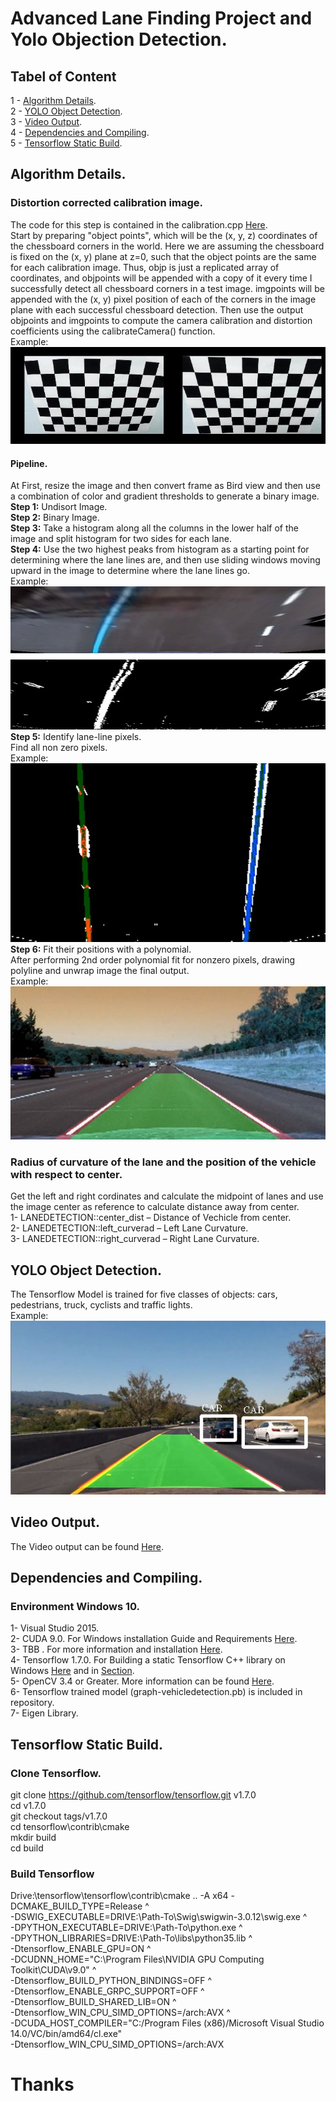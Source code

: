 # Advanced Lane Finding Project and Yolo Objection Detection.   
## Tabel of Content
1 - [Algorithm Details](#algorithm-details).  
2 - [YOLO Object Detection](#yolo-object-detection).  
3 - [Video Output](#video-output).  
4 - [Dependencies and Compiling](#dependencies-and-compiling).  
5 - [Tensorflow Static Build](#tensorflow-static-build).   
## Algorithm Details.     
### Distortion corrected calibration image.   
The code for this step is contained in the calibration.cpp [Here](../LaneandYolovehicle-Detection/calibration.cpp).  
Start by preparing "object points", which will be the (x, y, z) coordinates of the chessboard corners in the world. Here we are assuming the chessboard is fixed on the (x, y) plane at z=0, such that the object points are the same for each calibration image. Thus, objp is just a replicated array of coordinates, and objpoints will be appended with a copy of it every time I successfully detect all chessboard corners in a test image. imgpoints will be appended with the (x, y) pixel position of each of the corners in the image plane with each successful chessboard detection. Then use the output objpoints and imgpoints to compute the camera calibration and distortion coefficients using the calibrateCamera() function.  
Example:   
![alt text]( images/image1.png)    
#### Pipeline.   
At First,  resize the image and then  convert frame as Bird view and then use a combination of color and gradient thresholds to generate a binary image.  
**Step 1:** Undisort Image.   
**Step 2:** Binary Image.   
**Step 3:** Take a histogram along all the columns in the lower half of the image and split histogram for two sides for each lane.   
**Step 4:** Use the two highest peaks from histogram as a starting point for determining where the lane lines are, and then use sliding windows moving upward in the image to determine where the lane lines go.   
Example: 
![alt text](images/image2.png)   
**Step 5:**  Identify lane-line pixels.    
Find all non zero pixels.  
Example:   
![alt text](images/image3.png)    
**Step 6:** Fit their positions with a polynomial.   
After performing 2nd order polynomial fit for nonzero pixels, drawing polyline and unwrap image the final output.  
Example:   
![alt text](images/image4.png)     
### Radius of curvature of the lane and the position of the vehicle with respect to center. 
Get the left and right cordinates and calculate the midpoint of lanes and use the image center as reference to calculate distance away from center.  
1-	LANEDETECTION::center_dist – Distance of Vechicle from center.  
2-	LANEDETECTION::left_curverad – Left Lane Curvature.  
3-	LANEDETECTION::right_curverad – Right Lane Curvature.  
## YOLO Object Detection.  
The Tensorflow Model is trained for five classes of objects: cars, pedestrians, truck, cyclists and traffic lights.  
Example:   
![alt text]( images/image5.png)    

## Video Output.  
The Video output can be found [Here]( https://github.com/apreddyy/LaneandYolovehicle-Detection/blob/master/out.avi).  
## Dependencies and Compiling. 
### Environment Windows 10.  
1-	Visual Studio 2015.  
2-	CUDA 9.0. For Windows installation Guide and Requirements [Here]( https://docs.nvidia.com/cuda/cuda-installation-guide-microsoft-windows/index.html#install-cuda-software).   
3-	TBB . For more information and installation [Here]( https://software.intel.com/en-us/intel-tbb).   
4-	Tensorflow 1.7.0. For Building a static Tensorflow C++ library on Windows [Here]( https://joe-antognini.github.io/machine-learning/build-windows-tf) and in [Section](#tensorflow-static-build).    
5-	OpenCV 3.4 or Greater. More information can be found [Here]( https://jamesbowley.co.uk/build-compile-opencv-3-4-in-windows-with-cuda-9-0-and-intel-mkl-tbb/).    
6-	Tensorflow trained model (graph-vehicledetection.pb) is included in repository.  
7-            Eigen Library.  
## Tensorflow Static Build.
### Clone Tensorflow.  
git clone https://github.com/tensorflow/tensorflow.git v1.7.0  
cd v1.7.0  
git checkout tags/v1.7.0  
cd tensorflow\contrib\cmake  
mkdir build  
cd build  
### Build Tensorflow  
 Drive:\tensorflow\tensorflow\contrib\cmake .. -A x64 -DCMAKE_BUILD_TYPE=Release ^  
-DSWIG_EXECUTABLE=DRIVE:\Path-To\Swig\swigwin-3.0.12\swig.exe ^  
-DPYTHON_EXECUTABLE=DRIVE:\Path-To\python.exe ^  
-DPYTHON_LIBRARIES=DRIVE:\Path-To\libs\python35.lib ^  
-Dtensorflow_ENABLE_GPU=ON ^  
-DCUDNN_HOME="C:\Program Files\NVIDIA GPU Computing Toolkit\CUDA\v9.0" ^  
-Dtensorflow_BUILD_PYTHON_BINDINGS=OFF ^  
-Dtensorflow_ENABLE_GRPC_SUPPORT=OFF ^  
-Dtensorflow_BUILD_SHARED_LIB=ON ^  
-Dtensorflow_WIN_CPU_SIMD_OPTIONS=/arch:AVX ^  
-DCUDA_HOST_COMPILER="C:/Program Files (x86)/Microsoft Visual Studio 14.0/VC/bin/amd64/cl.exe"  
-Dtensorflow_WIN_CPU_SIMD_OPTIONS=/arch:AVX  
# Thanks
